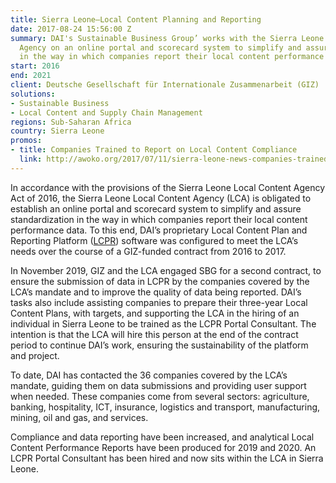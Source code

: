 ```yaml
---
title: Sierra Leone—Local Content Planning and Reporting
date: 2017-08-24 15:56:00 Z
summary: DAI's Sustainable Business Group’ works with the Sierra Leone Local Content
  Agency on an online portal and scorecard system to simplify and assure standardization
  in the way in which companies report their local content performance data.
start: 2016
end: 2021
client: Deutsche Gesellschaft für Internationale Zusammenarbeit (GIZ)
solutions:
- Sustainable Business
- Local Content and Supply Chain Management
regions: Sub-Saharan Africa
country: Sierra Leone
promos:
- title: Companies Trained to Report on Local Content Compliance
  link: http://awoko.org/2017/07/11/sierra-leone-news-companies-trained-to-report-on-local-content-compliance/
---
```


In accordance with the provisions of the Sierra Leone Local Content Agency Act of 2016, the Sierra Leone Local Content Agency (LCA) is obligated to establish an online portal and scorecard system to simplify and assure standardization in the way in which companies report their local content performance data. To this end, DAI’s proprietary Local Content Plan and Reporting Platform ([LCPR](https://www.dai.com/our-work/local-content-plan-and-report)) software was configured to meet the LCA’s needs over the course of a GIZ-funded contract from 2016 to 2017.
 
In November 2019, GIZ and the LCA engaged SBG for a second contract, to ensure the submission of data in LCPR by the companies covered by the LCA’s mandate and to improve the quality of data being reported. DAI’s tasks also include assisting companies to prepare their three-year Local Content Plans, with targets, and supporting the LCA in the hiring of an individual in Sierra Leone to be trained as the LCPR Portal Consultant. The intention is that the LCA will hire this person at the end of the contract period to continue DAI’s work, ensuring the sustainability of the platform and project. 

To date, DAI has contacted the 36 companies covered by the LCA’s mandate, guiding them on data submissions and providing user support when needed. These companies come from several sectors: agriculture, banking, hospitality, ICT, insurance, logistics and transport, manufacturing, mining, oil and gas, and services. 

Compliance and data reporting have been increased, and analytical Local Content Performance Reports have been produced for 2019 and 2020. An LCPR Portal Consultant has been hired and now sits within the LCA in Sierra Leone. 